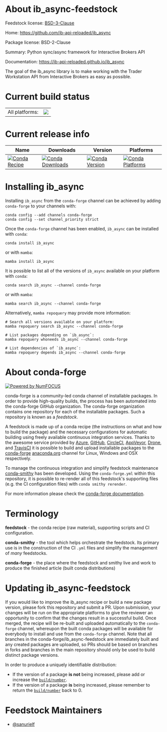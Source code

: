 About ib_async-feedstock
========================

Feedstock license: [BSD-3-Clause](https://github.com/conda-forge/ib_async-feedstock/blob/main/LICENSE.txt)

Home: https://github.com/ib-api-reloaded/ib_async

Package license: BSD-2-Clause

Summary: Python sync/async framework for Interactive Brokers API

Documentation: https://ib-api-reloaded.github.io/ib_async

The goal of the ib_async library is to make working with the Trader Workstation API
from Interactive Brokers as easy as possible.


Current build status
====================


<table><tr><td>All platforms:</td>
    <td>
      <a href="https://dev.azure.com/conda-forge/feedstock-builds/_build/latest?definitionId=22609&branchName=main">
        <img src="https://dev.azure.com/conda-forge/feedstock-builds/_apis/build/status/ib_async-feedstock?branchName=main">
      </a>
    </td>
  </tr>
</table>

Current release info
====================

| Name | Downloads | Version | Platforms |
| --- | --- | --- | --- |
| [![Conda Recipe](https://img.shields.io/badge/recipe-ib_async-green.svg)](https://anaconda.org/conda-forge/ib_async) | [![Conda Downloads](https://img.shields.io/conda/dn/conda-forge/ib_async.svg)](https://anaconda.org/conda-forge/ib_async) | [![Conda Version](https://img.shields.io/conda/vn/conda-forge/ib_async.svg)](https://anaconda.org/conda-forge/ib_async) | [![Conda Platforms](https://img.shields.io/conda/pn/conda-forge/ib_async.svg)](https://anaconda.org/conda-forge/ib_async) |

Installing ib_async
===================

Installing `ib_async` from the `conda-forge` channel can be achieved by adding `conda-forge` to your channels with:

```
conda config --add channels conda-forge
conda config --set channel_priority strict
```

Once the `conda-forge` channel has been enabled, `ib_async` can be installed with `conda`:

```
conda install ib_async
```

or with `mamba`:

```
mamba install ib_async
```

It is possible to list all of the versions of `ib_async` available on your platform with `conda`:

```
conda search ib_async --channel conda-forge
```

or with `mamba`:

```
mamba search ib_async --channel conda-forge
```

Alternatively, `mamba repoquery` may provide more information:

```
# Search all versions available on your platform:
mamba repoquery search ib_async --channel conda-forge

# List packages depending on `ib_async`:
mamba repoquery whoneeds ib_async --channel conda-forge

# List dependencies of `ib_async`:
mamba repoquery depends ib_async --channel conda-forge
```


About conda-forge
=================

[![Powered by
NumFOCUS](https://img.shields.io/badge/powered%20by-NumFOCUS-orange.svg?style=flat&colorA=E1523D&colorB=007D8A)](https://numfocus.org)

conda-forge is a community-led conda channel of installable packages.
In order to provide high-quality builds, the process has been automated into the
conda-forge GitHub organization. The conda-forge organization contains one repository
for each of the installable packages. Such a repository is known as a *feedstock*.

A feedstock is made up of a conda recipe (the instructions on what and how to build
the package) and the necessary configurations for automatic building using freely
available continuous integration services. Thanks to the awesome service provided by
[Azure](https://azure.microsoft.com/en-us/services/devops/), [GitHub](https://github.com/),
[CircleCI](https://circleci.com/), [AppVeyor](https://www.appveyor.com/),
[Drone](https://cloud.drone.io/welcome), and [TravisCI](https://travis-ci.com/)
it is possible to build and upload installable packages to the
[conda-forge](https://anaconda.org/conda-forge) [anaconda.org](https://anaconda.org/)
channel for Linux, Windows and OSX respectively.

To manage the continuous integration and simplify feedstock maintenance
[conda-smithy](https://github.com/conda-forge/conda-smithy) has been developed.
Using the ``conda-forge.yml`` within this repository, it is possible to re-render all of
this feedstock's supporting files (e.g. the CI configuration files) with ``conda smithy rerender``.

For more information please check the [conda-forge documentation](https://conda-forge.org/docs/).

Terminology
===========

**feedstock** - the conda recipe (raw material), supporting scripts and CI configuration.

**conda-smithy** - the tool which helps orchestrate the feedstock.
                   Its primary use is in the construction of the CI ``.yml`` files
                   and simplify the management of *many* feedstocks.

**conda-forge** - the place where the feedstock and smithy live and work to
                  produce the finished article (built conda distributions)


Updating ib_async-feedstock
===========================

If you would like to improve the ib_async recipe or build a new
package version, please fork this repository and submit a PR. Upon submission,
your changes will be run on the appropriate platforms to give the reviewer an
opportunity to confirm that the changes result in a successful build. Once
merged, the recipe will be re-built and uploaded automatically to the
`conda-forge` channel, whereupon the built conda packages will be available for
everybody to install and use from the `conda-forge` channel.
Note that all branches in the conda-forge/ib_async-feedstock are
immediately built and any created packages are uploaded, so PRs should be based
on branches in forks and branches in the main repository should only be used to
build distinct package versions.

In order to produce a uniquely identifiable distribution:
 * If the version of a package **is not** being increased, please add or increase
   the [``build/number``](https://docs.conda.io/projects/conda-build/en/latest/resources/define-metadata.html#build-number-and-string).
 * If the version of a package **is** being increased, please remember to return
   the [``build/number``](https://docs.conda.io/projects/conda-build/en/latest/resources/define-metadata.html#build-number-and-string)
   back to 0.

Feedstock Maintainers
=====================

* [@sanurielf](https://github.com/sanurielf/)

